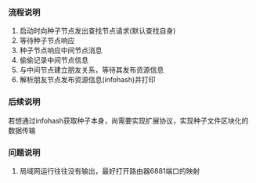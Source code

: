 ### 流程说明
1. 启动时向种子节点发出查找节点请求(默认查找自身)
2. 等待种子节点响应
3. 种子节点响应中间节点消息
4. 偷偷记录中间节点信息
5. 与中间节点建立朋友关系，等待其发布资源信息
6. 解析朋友节点发布资源信息(infohash)并打印

### 后续说明
若想通过infohash获取种子本身，尚需要实现扩展协议，实现种子文件区块化的数据传输

### 问题说明
1. 局域网运行往往没有输出，最好打开路由器6881端口的映射
